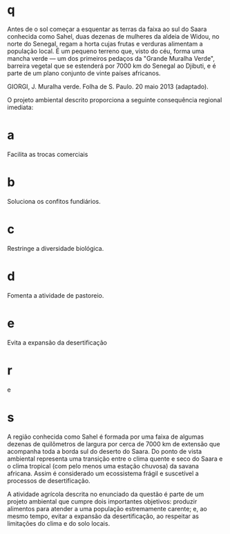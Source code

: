 # q
Antes de o sol começar a esquentar as terras da faixa ao sul do Saara conhecida como Sahel, duas dezenas de mulheres da aldeia de Widou, no norte do Senegal, regam a horta cujas frutas e verduras alimentam a população local. É um pequeno terreno que, visto do céu, forma uma mancha verde — um dos primeiros pedaços da "Grande Muralha Verde", barreira vegetal que se estenderá por 7000 km do Senegal ao Djibuti, e é parte de um plano conjunto de vinte países africanos.

GIORGI, J. Muralha verde. Folha de S. Paulo. 20 maio 2013 (adaptado).

O projeto ambiental descrito proporciona a seguinte consequência regional imediata:

# a
Facilita as trocas comerciais

# b
Soluciona os confitos fundiários.

# c
Restringe a diversidade biológica.

# d
Fomenta a atividade de pastoreio.

# e
Evita a expansão da desertificação

# r
e

# s
A região conhecida como Sahel é formada por uma faixa de algumas dezenas de quilômetros de largura por cerca de 7000 km de extensão que acompanha toda a borda sul do deserto do Saara. Do ponto de vista ambiental representa uma transição entre o clima quente e seco do Saara e o clima tropical (com pelo menos uma estação chuvosa) da savana africana. Assim é considerado um ecossistema frágil e suscetível a processos de desertificação.

A atividade agrícola descrita no enunciado da questão é parte de um projeto ambiental que cumpre dois importantes objetivos: produzir alimentos para atender a uma população estremamente carente; e, ao mesmo tempo, evitar a expansão da desertificação, ao respeitar as limitações do clima e do solo locais.
